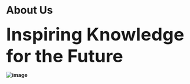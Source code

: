# About Us
<font size="+5"><b>Inspiring Knowledge for the Future<b></font>




![image](https://user-images.githubusercontent.com/112129569/187058650-a9600e23-ee27-4e77-aa90-8fdce01869cf.png)
